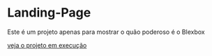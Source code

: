 # Landing-Page


Este é um projeto apenas para mostrar o quão poderoso é o Blexbox

[veja o projeto em execução]()